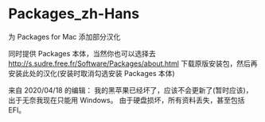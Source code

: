 # Packages_zh-Hans

  为 Packages for Mac 添加部分汉化

  同时提供 Packages 本体，当然你也可以选择去
  http://s.sudre.free.fr/Software/Packages/about.html
  下载原版安装包，然后再安装此处的汉化(安装时取消勾选安装 Packages 本体)
  
  
  来自 2020/04/18 的编辑：
  我的黑苹果已经坏了，应该不会更新了(暂时应该)，出于无奈我现在只能用 Windows。
  由于硬盘损坏，所有资料丢失，甚至包括 EFI。
  
